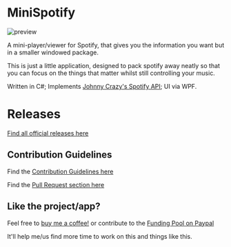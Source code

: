 # MiniSpotify

![preview](https://user-images.githubusercontent.com/23127446/113833754-f1e7ae80-9781-11eb-8c9d-6534837222df.png)

A mini-player/viewer for Spotify, that gives you the information you want but in a smaller windowed package.

This is just a little application, designed to pack spotify away neatly so that you can focus on the things that matter whilst still controlling your music. 

Written in C#; Implements [Johnny Crazy's Spotify API](https://github.com/JohnnyCrazy/SpotifyAPI-NET); UI via WPF.

# Releases

[Find all official releases here](https://github.com/KieranBond/MiniSpotify/releases)

## Contribution Guidelines

Find the [Contribution Guidelines here](CONTRIBUTING.md)

Find the [Pull Request section here](CONTRIBUTING.md#pull-request-process)

## Like the project/app? 

Feel free to [buy me a coffee!](https://www.buymeacoffee.com/KieranB) or contribute to the [Funding Pool on Paypal](https://paypal.me/pools/c/8lndfh7YyZ)

It'll help me/us find more time to work on this and things like this.
